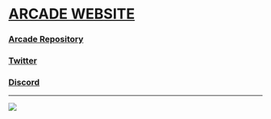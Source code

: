 # <a href="https://www.arcade-project.ml/">ARCADE WEBSITE</a>
### <a href="https://github.com/Itsoon-xyz/ARCADE">Arcade Repository</a>
### <a href="https://twitter.com/Itsoon_off">Twitter</a>
### <a href="https://discord.gg/ejJmR5Y9YC">Discord</a>

---

![](https://komarev.com/ghpvc/?username=Itsoon-xyz&style=for-the-badge)
